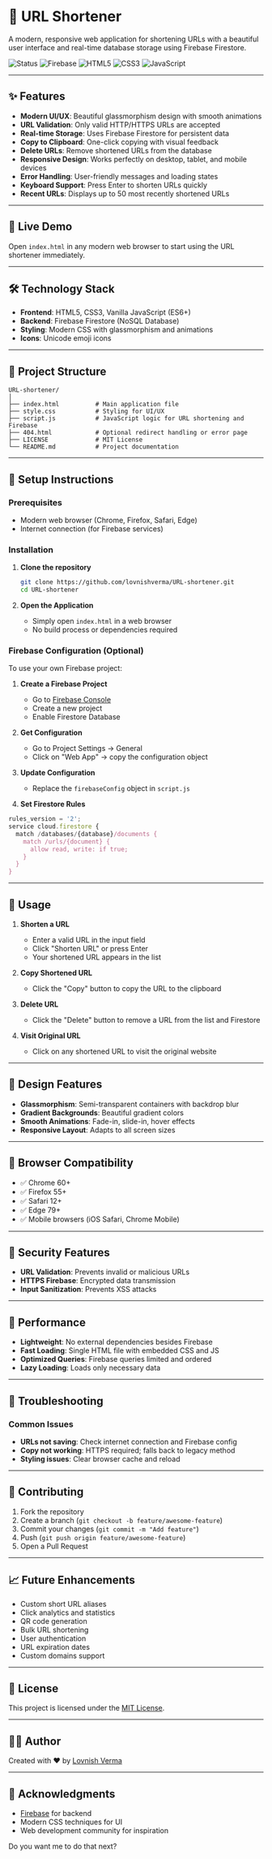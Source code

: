 # 🔗 URL Shortener

A modern, responsive web application for shortening URLs with a beautiful user interface and real-time database storage using Firebase Firestore.

![Status](https://img.shields.io/badge/Status-Live-brightgreen) ![Firebase](https://img.shields.io/badge/Firebase-Firestore-orange) ![HTML5](https://img.shields.io/badge/HTML5-E34F26?logo=html5\&logoColor=white) ![CSS3](https://img.shields.io/badge/CSS3-1572B6?logo=css3\&logoColor=white) ![JavaScript](https://img.shields.io/badge/JavaScript-ES6+-F7DF1E?logo=javascript\&logoColor=black)

---

## ✨ Features

* **Modern UI/UX**: Beautiful glassmorphism design with smooth animations
* **URL Validation**: Only valid HTTP/HTTPS URLs are accepted
* **Real-time Storage**: Uses Firebase Firestore for persistent data
* **Copy to Clipboard**: One-click copying with visual feedback
* **Delete URLs**: Remove shortened URLs from the database
* **Responsive Design**: Works perfectly on desktop, tablet, and mobile devices
* **Error Handling**: User-friendly messages and loading states
* **Keyboard Support**: Press Enter to shorten URLs quickly
* **Recent URLs**: Displays up to 50 most recently shortened URLs

---

## 🚀 Live Demo

Open `index.html` in any modern web browser to start using the URL shortener immediately.

---

## 🛠️ Technology Stack

* **Frontend**: HTML5, CSS3, Vanilla JavaScript (ES6+)
* **Backend**: Firebase Firestore (NoSQL Database)
* **Styling**: Modern CSS with glassmorphism and animations
* **Icons**: Unicode emoji icons

---

## 📁 Project Structure

```
URL-shortener/
│
├── index.html          # Main application file
├── style.css           # Styling for UI/UX
├── script.js           # JavaScript logic for URL shortening and Firebase
├── 404.html            # Optional redirect handling or error page
├── LICENSE             # MIT License
└── README.md           # Project documentation
```

---

## 🔧 Setup Instructions

### Prerequisites

* Modern web browser (Chrome, Firefox, Safari, Edge)
* Internet connection (for Firebase services)

### Installation

1. **Clone the repository**

   ```bash
   git clone https://github.com/lovnishverma/URL-shortener.git
   cd URL-shortener
   ```

2. **Open the Application**

   * Simply open `index.html` in a web browser
   * No build process or dependencies required

### Firebase Configuration (Optional)

To use your own Firebase project:

1. **Create a Firebase Project**

   * Go to [Firebase Console](https://console.firebase.google.com/)
   * Create a new project
   * Enable Firestore Database

2. **Get Configuration**

   * Go to Project Settings → General
   * Click on "Web App" → copy the configuration object

3. **Update Configuration**

   * Replace the `firebaseConfig` object in `script.js`

4. **Set Firestore Rules**

```javascript
rules_version = '2';
service cloud.firestore {
  match /databases/{database}/documents {
    match /urls/{document} {
      allow read, write: if true;
    }
  }
}
```

---

## 🎯 Usage

1. **Shorten a URL**

   * Enter a valid URL in the input field
   * Click "Shorten URL" or press Enter
   * Your shortened URL appears in the list

2. **Copy Shortened URL**

   * Click the "Copy" button to copy the URL to the clipboard

3. **Delete URL**

   * Click the "Delete" button to remove a URL from the list and Firestore

4. **Visit Original URL**

   * Click on any shortened URL to visit the original website

---

## 🎨 Design Features

* **Glassmorphism**: Semi-transparent containers with backdrop blur
* **Gradient Backgrounds**: Beautiful gradient colors
* **Smooth Animations**: Fade-in, slide-in, hover effects
* **Responsive Layout**: Adapts to all screen sizes

---

## 📱 Browser Compatibility

* ✅ Chrome 60+
* ✅ Firefox 55+
* ✅ Safari 12+
* ✅ Edge 79+
* ✅ Mobile browsers (iOS Safari, Chrome Mobile)

---

## 🔐 Security Features

* **URL Validation**: Prevents invalid or malicious URLs
* **HTTPS Firebase**: Encrypted data transmission
* **Input Sanitization**: Prevents XSS attacks

---

## 🚀 Performance

* **Lightweight**: No external dependencies besides Firebase
* **Fast Loading**: Single HTML file with embedded CSS and JS
* **Optimized Queries**: Firebase queries limited and ordered
* **Lazy Loading**: Loads only necessary data

---

## 🐛 Troubleshooting

### Common Issues

* **URLs not saving**: Check internet connection and Firebase config
* **Copy not working**: HTTPS required; falls back to legacy method
* **Styling issues**: Clear browser cache and reload

---

## 🤝 Contributing

1. Fork the repository
2. Create a branch (`git checkout -b feature/awesome-feature`)
3. Commit your changes (`git commit -m "Add feature"`)
4. Push (`git push origin feature/awesome-feature`)
5. Open a Pull Request

---

## 📈 Future Enhancements

* Custom short URL aliases
* Click analytics and statistics
* QR code generation
* Bulk URL shortening
* User authentication
* URL expiration dates
* Custom domains support

---

## 📄 License

This project is licensed under the [MIT License](LICENSE).

---

## 👨‍💻 Author

Created with ❤️ by [Lovnish Verma](https://github.com/lovnishverma)

---

## 🙏 Acknowledgments

* [Firebase](https://firebase.google.com/) for backend
* Modern CSS techniques for UI
* Web development community for inspiration


Do you want me to do that next?
